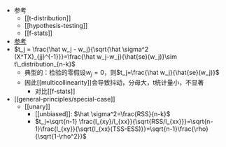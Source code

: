 - 参考
  - [[t-distribution]]
  - [[hypothesis-testing]]
  - [[f-stats]]
- [参考](https://zhuanlan.zhihu.com/p/36782834)
- $t_j = \frac{\hat w_j - w_j}{\sqrt{\hat \sigma^2 (X^TX)_{jj}^{-1}}}=\frac{\hat w_j-w_j}{\hat{se}(w_j)}\sim t\_distribution_{n-k}$
  - 典型的：检验的零假设$w_j=0$，则$t_j=\frac{\hat w_j}{\hat{se}(w_j)}$
  - 因此[[multicollinearity]]会导致抖动，分母大，t统计量小，不显著
    - 对比[[f-stats]]
- [[general-principles/special-case]]
  - [[unary]]
    - [[unbiased]]: $\hat \sigma^2=\frac{RSS}{n-k}$
    - $t_j=\sqrt{n-1} \frac{l_{xy}/l_{xx}}{\sqrt{RSS/l_{xx}}}=\sqrt{n-1}\frac{l_{xy}}{\sqrt{l_{xx}(TSS-ESS)}}=\sqrt{n-1}\frac{\rho}{\sqrt{1-\rho^2}}$